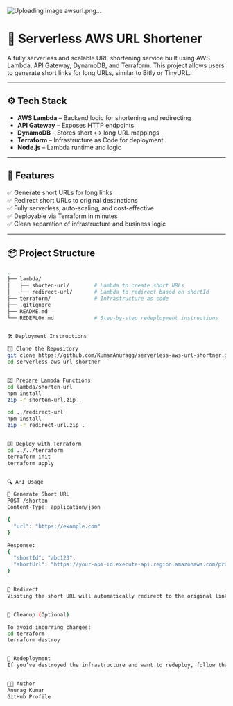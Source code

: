 
![Uploading image awsurl.png…]()




# 🔗 Serverless AWS URL Shortener

A fully serverless and scalable URL shortening service built using AWS Lambda, API Gateway, DynamoDB, and Terraform. This project allows users to generate short links for long URLs, similar to Bitly or TinyURL.

---

## ⚙️ Tech Stack

- **AWS Lambda** – Backend logic for shortening and redirecting
- **API Gateway** – Exposes HTTP endpoints
- **DynamoDB** – Stores short ↔ long URL mappings
- **Terraform** – Infrastructure as Code for deployment
- **Node.js** – Lambda runtime and logic

---

## 🚀 Features

✅ Generate short URLs for long links  
✅ Redirect short URLs to original destinations  
✅ Fully serverless, auto-scaling, and cost-effective  
✅ Deployable via Terraform in minutes  
✅ Clean separation of infrastructure and business logic  

---

## 📦 Project Structure

```bash
.
├── lambda/
│   ├── shorten-url/        # Lambda to create short URLs
│   └── redirect-url/       # Lambda to redirect based on shortId
├── terraform/              # Infrastructure as code
├── .gitignore
├── README.md
└── REDEPLOY.md             # Step-by-step redeployment instructions


🛠️ Deployment Instructions

1️⃣ Clone the Repository
git clone https://github.com/KumarAnuragg/serverless-aws-url-shortner.git
cd serverless-aws-url-shortner


2️⃣ Prepare Lambda Functions
cd lambda/shorten-url
npm install
zip -r shorten-url.zip .

cd ../redirect-url
npm install
zip -r redirect-url.zip .


3️⃣ Deploy with Terraform
cd ../../terraform
terraform init
terraform apply


🔍 API Usage

🔹 Generate Short URL
POST /shorten
Content-Type: application/json

{
  "url": "https://example.com"
}

Response:
{
  "shortId": "abc123",
  "shortUrl": "https://your-api-id.execute-api.region.amazonaws.com/prod/abc123"
}


🔹 Redirect
Visiting the short URL will automatically redirect to the original link.


🧹 Cleanup (Optional)

To avoid incurring charges:
cd terraform
terraform destroy


📄 Redeployment
If you’ve destroyed the infrastructure and want to redeploy, follow the steps in REDEPLOY.md.


👨‍💻 Author
Anurag Kumar
GitHub Profile

